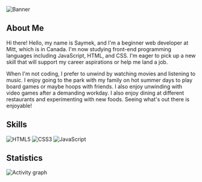 ![Banner](https://cdn.pixabay.com/photo/2016/07/30/19/56/banner-1557881_1280.jpg)


## About Me

Hi there! Hello, my name is Saymek, and I'm a beginner web developer at Mitt, which is in Canada. I'm now studying front-end programming languages including JavaScript, HTML, and CSS. I'm eager to pick up a new skill that will support my career aspirations or help me land a job.

When I'm not coding, I prefer to unwind by watching movies and listening to music. I enjoy going to the park with my family on hot summer days to play board games or maybe hoops with friends. I also enjoy unwinding with video games after a demanding workday. I also enjoy dining at different restaurants and experimenting with new foods. Seeing what's out there is enjoyable!

  
## Skills


![HTML5](https://img.shields.io/badge/HTML5-E34F26?style=for-the-badge&logo=html5&logoColor=white)
![CSS3](https://img.shields.io/badge/CSS3-1572B6?style=for-the-badge&logo=css3&logoColor=white)
![JavaScript](https://img.shields.io/badge/JavaScript-323330?style=for-the-badge&logo=javascript&logoColor=F7DF1E)


## Statistics


![Activity graph](https://github-readme-activity-graph.vercel.app/graph?username=saymekh&theme=gotham&hide_border=true)
